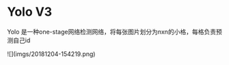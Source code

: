 # Yolo V3
Yolo 是一种one-stage网络检测网络，将每张图片划分为nxn的小格，每格负责预测自己id
<div align=cneter>
![](imgs/20181204-154219.png)
</div>